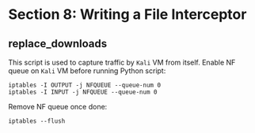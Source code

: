 # Section 8: Writing a File Interceptor

## replace_downloads
This script is used to capture traffic by `Kali` VM from itself.
Enable NF queue on `Kali` VM before running Python script:
```shell
iptables -I OUTPUT -j NFQUEUE --queue-num 0
iptables -I INPUT -j NFQUEUE --queue-num 0
```

Remove NF queue once done:
```shell
iptables --flush
```
